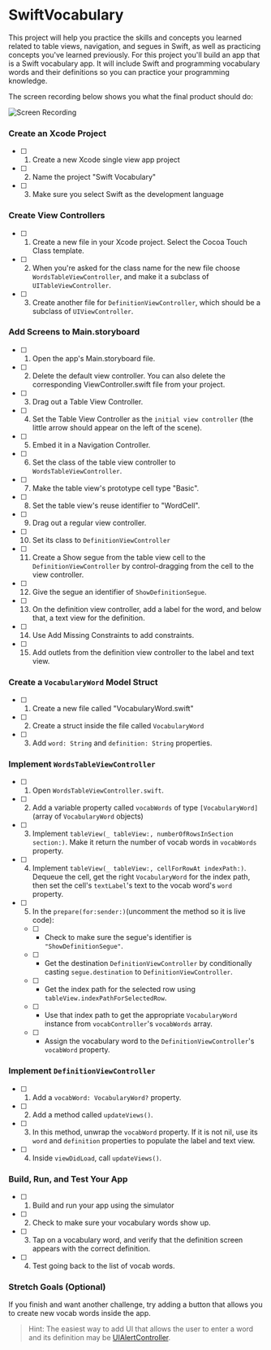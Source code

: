 # SwiftVocabulary

This project will help you practice the skills and concepts you learned related to table views, navigation, and segues in Swift, as well as practicing concepts you've learned previously. For this project you'll build an app that is a Swift vocabulary app. It will include Swift and programming vocabulary words and their definitions so you can practice your programming knowledge.

The screen recording below shows you what the final product should do:

![Screen Recording](https://github.com/LambdaSchool/SwiftVocabulary/blob/master/ScreenRecording.gif)

### Create an Xcode Project

- [ ] 1. Create a new Xcode single view app project
- [ ] 2. Name the project "Swift Vocabulary"
- [ ] 3. Make sure you select Swift as the development language

### Create View Controllers

- [ ] 1. Create a new file in your Xcode project. Select the Cocoa Touch Class template.
- [ ] 2. When you're asked for the class name for the new file choose `WordsTableViewController`, and make it a subclass of `UITableViewController`.
- [ ] 3. Create another file for `DefinitionViewController`, which should be a subclass of `UIViewController`.

### Add Screens to Main.storyboard

- [ ] 1. Open the app's Main.storyboard file.
- [ ] 2. Delete the default view controller. You can also delete the corresponding ViewController.swift file from your project.
- [ ] 3. Drag out a Table View Controller.
- [ ] 4. Set the Table View Controller as the `initial view controller` (the little arrow should appear on the left of the scene).
- [ ] 5. Embed it in a Navigation Controller.
- [ ] 6. Set the class of the table view controller to `WordsTableViewController`.
- [ ] 7. Make the table view's prototype cell type "Basic".
- [ ] 8. Set the table view's reuse identifier to "WordCell".
- [ ] 9. Drag out a regular view controller.
- [ ] 10. Set its class to `DefinitionViewController`
- [ ] 11. Create a Show segue from the table view cell to the `DefinitionViewController` by control-dragging from the cell to the view controller.
- [ ] 12. Give the segue an identifier of `ShowDefinitionSegue`.
- [ ] 13. On the definition view controller, add a label for the word, and below that, a text view for the definition.
- [ ] 14. Use Add Missing Constraints to add constraints.
- [ ] 15. Add outlets from the definition view controller to the label and text view.

### Create a `VocabularyWord` Model Struct

- [ ] 1. Create a new file called "VocabularyWord.swift"
- [ ] 2. Create a struct inside the file called `VocabularyWord`
- [ ] 3. Add `word: String` and `definition: String` properties.

### Implement `WordsTableViewController`

- [ ] 1. Open `WordsTableViewController.swift`.
- [ ] 2. Add a variable property called `vocabWords` of type `[VocabularyWord]` (array of `VocabularyWord` objects)
- [ ] 3. Implement `tableView(_ tableView:, numberOfRowsInSection section:)`. Make it return the number of vocab words in `vocabWords` property.
- [ ] 4. Implement `tableView(_ tableView:, cellForRowAt indexPath:)`. Dequeue the cell, get the right `VocabularyWord` for the index path, then set the cell's `textLabel`'s text to the vocab word's `word` property.
- [ ] 5. In the `prepare(for:sender:)`(uncomment the method so it is live code):
    - [ ] * Check to make sure the segue's identifier is `"ShowDefinitionSegue"`.
    - [ ] * Get the destination `DefinitionViewController` by conditionally casting `segue.destination` to `DefinitionViewController`.
    - [ ] * Get the index path for the selected row using `tableView.indexPathForSelectedRow`.
    - [ ] * Use that index path to get the appropriate `VocabularyWord` instance from `vocabController`'s `vocabWords` array.
    - [ ] * Assign the vocabulary word to the `DefinitionViewController`'s `vocabWord` property.

### Implement `DefinitionViewController`

- [ ] 1. Add a `vocabWord: VocabularyWord?` property.
- [ ] 2. Add a method called `updateViews()`. 
- [ ] 3. In this method, unwrap the `vocabWord` property. If it is not nil, use its `word` and `definition` properties to populate the label and text view.
- [ ] 4. Inside `viewDidLoad`, call `updateViews()`.

### Build, Run, and Test Your App

- [ ] 1. Build and run your app using the simulator
- [ ] 2. Check to make sure your vocabulary words show up.
- [ ] 3. Tap on a vocabulary word, and verify that the definition screen appears with the correct definition.
- [ ] 4. Test going back to the list of vocab words.

### Stretch Goals (Optional)

If you finish and want another challenge, try adding a button that allows you to create new vocab words inside the app.

> Hint: The easiest way to add UI that allows the user to enter a word and its definition may be [UIAlertController](https://developer.apple.com/documentation/uikit/uialertcontroller).

